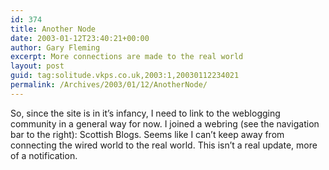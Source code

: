 ```yaml
---
id: 374
title: Another Node
date: 2003-01-12T23:40:21+00:00
author: Gary Fleming
excerpt: More connections are made to the real world
layout: post
guid: tag:solitude.vkps.co.uk,2003:1,20030112234021
permalink: /Archives/2003/01/12/AnotherNode/
---
```

So, since the site is in it&#8217;s infancy, I need to link to the weblogging community in a general way for now. I joined a webring (see the navigation bar to the right): Scottish Blogs. Seems like I can&#8217;t keep away from connecting the wired world to the real world. This isn&#8217;t a real update, more of a notification.